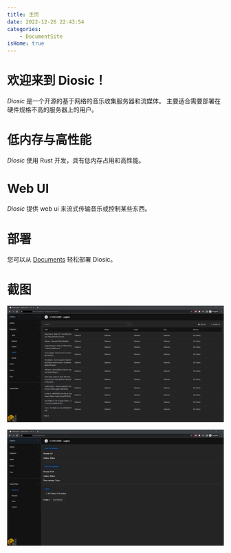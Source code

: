 ```yaml
---
title: 主页
date: 2022-12-26 22:43:54
categories:
    - DocumentSite
isHome: true
---
```

# 欢迎来到 Diosic！
*Diosic* 是一个开源的基于网络的音乐收集服务器和流媒体。 主要适合需要部署在硬件规格不高的服务器上的用户。

# 低内存与高性能
*Diosic* 使用 Rust 开发，具有低内存占用和高性能。

# Web UI
*Diosic* 提供 web ui 来流式传输音乐或控制某些东西。

# 部署
您可以从 [Documents](/documents/installFromDocker) 轻松部署 Diosic。

# 截图
![screenshot_1](https://github.com/Reknij/DiosicDocEN/blob/main/screenshots/1.png?raw=true)

![screenshot_2](https://github.com/Reknij/DiosicDocEN/blob/main/screenshots/2.png?raw=true)
